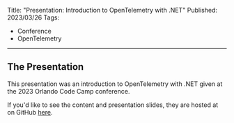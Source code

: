 Title: "Presentation: Introduction to OpenTelemetry with .NET"
Published: 2023/03/26
Tags: 
- Conference
- OpenTelemetry
---

## The Presentation
This presentation was an introduction to OpenTelemetry with .NET given at the 2023 Orlando Code Camp conference.

If you'd like to see the content and presentation slides, they are hosted at on GitHub <a href="https://github.com/ProgrammerAl/Presentations-2023/tree/main/2023-03%20-%20Orlando%20Code%20Camp%20-%20OpenTelemetry">here</a>.

